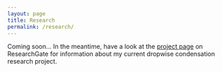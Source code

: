 ```yaml
---
layout: page
title: Research
permalink: /research/
---
```


Coming soon... In the meantime, have a look at the [project page](https://www.researchgate.net/project/Dropwise-condensation-of-low-surface-tension-fluids) on ResearchGate for information about my current dropwise condensation research project.